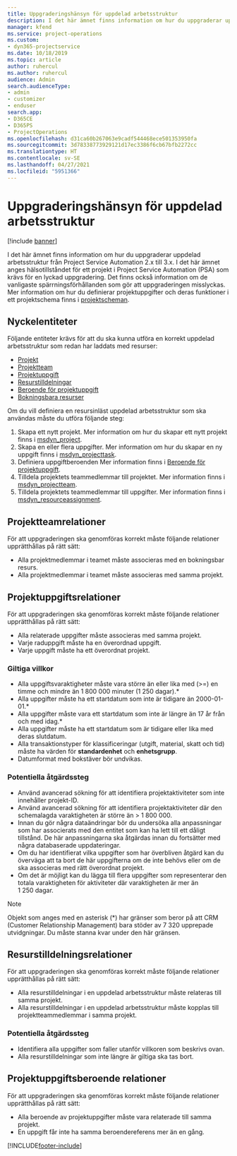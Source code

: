 ```yaml
---
title: Uppgraderingshänsyn för uppdelad arbetsstruktur
description: I det här ämnet finns information om hur du uppgraderar uppdelad arbetsstruktur från Project Service Automation 2.x till 3.x.
manager: kfend
ms.service: project-operations
ms.custom:
- dyn365-projectservice
ms.date: 10/18/2019
ms.topic: article
author: ruhercul
ms.author: ruhercul
audience: Admin
search.audienceType:
- admin
- customizer
- enduser
search.app:
- D365CE
- D365PS
- ProjectOperations
ms.openlocfilehash: d31ca60b267063e9cadf544468ece501353950fa
ms.sourcegitcommit: 3d78338773929121d17ec3386f6cb67bfb2272cc
ms.translationtype: HT
ms.contentlocale: sv-SE
ms.lasthandoff: 04/27/2021
ms.locfileid: "5951366"
---
```

# <a name="upgrade-considerations-for-the-work-breakdown-structure"></a>Uppgraderingshänsyn för uppdelad arbetsstruktur

[!include [banner](../includes/psa-now-project-operations.md)]

I det här ämnet finns information om hur du uppgraderar uppdelad arbetsstruktur från Project Service Automation 2.x till 3.x. I det här ämnet anges hälsotillståndet för ett projekt i Project Service Automation (PSA) som krävs för en lyckad uppgradering. Det finns också information om de vanligaste spärrningsförhållanden som gör att uppgraderingen misslyckas. Mer information om hur du definierar projektuppgifter och deras funktioner i ett projektschema finns i [projektscheman](project-creating.md).

## <a name="key-entities"></a>Nyckelentiteter
Följande entiteter krävs för att du ska kunna utföra en korrekt uppdelad arbetsstruktur som redan har laddats med resurser:

- [Projekt](/dynamics365/customerengagement/on-premises/developer/entities/msdyn_project)
- [Projektteam](/dynamics365/customerengagement/on-premises/developer/entities/msdyn_projectteam)
- [Projektuppgift](/dynamics365/customerengagement/on-premises/developer/entities/msdyn_projecttask)
- [Resurstilldelningar](/dynamics365/customerengagement/on-premises/developer/entities/msdyn_resourceassignment)
- [Beroende för projektuppgift](/dynamics365/customerengagement/on-premises/developer/entities/msdyn_projecttaskdependency)
- [Bokningsbara resurser](/dynamics365/customerengagement/on-premises/developer/entities/bookableresource)

Om du vill definiera en resursinläst uppdelad arbetsstruktur som ska användas måste du utföra följande steg:

1. Skapa ett nytt projekt. Mer information om hur du skapar ett nytt projekt finns i [msdyn_project](/dynamics365/customerengagement/on-premises/developer/entities/msdyn_project).
2. Skapa en eller flera uppgifter. Mer information om hur du skapar en ny uppgift finns i [msdyn_projecttask](/dynamics365/customerengagement/on-premises/developer/entities/msdyn_projecttask).
3. Definiera uppgiftberoenden Mer information finns i [Beroende för projektuppgift](/dynamics365/customerengagement/on-premises/developer/entities/msdyn_projecttaskdependency).
4. Tilldela projektets teammedlemmar till projektet. Mer information finns i [msdyn_projectteam](/dynamics365/customerengagement/on-premises/developer/entities/msdyn_projectteam).
5. Tilldela projektets teammedlemmar till uppgifter. Mer information finns i [msdyn_resourceassignment](/dynamics365/customerengagement/on-premises/developer/entities/msdyn_resourceassignment).

## <a name="project-team-relationships"></a>Projektteamrelationer

För att uppgraderingen ska genomföras korrekt måste följande relationer upprätthållas på rätt sätt:
- Alla projektmedlemmar i teamet måste associeras med en bokningsbar resurs.
- Alla projektmedlemmar i teamet måste associeras med samma projekt. 

## <a name="project-task-relationships"></a>Projektuppgiftsrelationer
För att uppgraderingen ska genomföras korrekt måste följande relationer upprätthållas på rätt sätt:

- Alla relaterade uppgifter måste associeras med samma projekt.
- Varje raduppgift måste ha en överordnad uppgift.
- Varje uppgift måste ha ett överordnat projekt.

### <a name="valid-conditions"></a>Giltiga villkor

- Alla uppgiftsvaraktigheter måste vara större än eller lika med (>=) en timme och mindre än 1 800 000 minuter (1 250 dagar).*
- Alla uppgifter måste ha ett startdatum som inte är tidigare än 2000-01-01.*
- Alla uppgifter måste vara ett startdatum som inte är längre än 17 år från och med idag.*
- Alla uppgifter måste ha ett startdatum som är tidigare eller lika med deras slutdatum.
- Alla transaktionstyper för klassificeringar (utgift, material, skatt och tid) måste ha värden för **standardenhet** och **enhetsgrupp**.
- Datumformat med bokstäver bör undvikas.

### <a name="potential-mitigation-steps"></a>Potentiella åtgärdssteg
- Använd avancerad sökning för att identifiera projektaktiviteter som inte innehåller projekt-ID.
- Använd avancerad sökning för att identifiera projektaktiviteter där den schemalagda varaktigheten är större än > 1 800 000.
- Innan du gör några dataändringar bör du undersöka alla anpassningar som har associerats med den entitet som kan ha lett till ett dåligt tillstånd. De här anpassningarna ska åtgärdas innan du fortsätter med några databaserade uppdateringar.
- Om du har identifierat vilka uppgifter som har överbliven åtgärd kan du överväga att ta bort de här uppgifterna om de inte behövs eller om de ska associeras med rätt överordnat projekt.
- Om det är möjligt kan du lägga till flera uppgifter som representerar den totala varaktigheten för aktiviteter där varaktigheten är mer än 1 250 dagar.

> [!NOTE]
> Objekt som anges med en asterisk (\*) har gränser som beror på att CRM (Customer Relationship Management) bara stöder av 7 320 upprepade utvidgningar. Du måste stanna kvar under den här gränsen.

## <a name="resource-assignment-relationships"></a>Resurstilldelningsrelationer
För att uppgraderingen ska genomföras korrekt måste följande relationer upprätthållas på rätt sätt:

- Alla resurstilldelningar i en uppdelad arbetsstruktur måste relateras till samma projekt.
- Alla resurstilldelningar i en uppdelad arbetsstruktur måste kopplas till projektteammedlemmar i samma projekt.

### <a name="potential-mitigation-steps"></a>Potentiella åtgärdssteg
- Identifiera alla uppgifter som faller utanför villkoren som beskrivs ovan.  
- Alla resurstilldelningar som inte längre är giltiga ska tas bort.

## <a name="project-task-dependency-relationships"></a>Projektuppgiftsberoende relationer
För att uppgraderingen ska genomföras korrekt måste följande relationer upprätthållas på rätt sätt:

- Alla beroende av projektuppgifter måste vara relaterade till samma projekt.
- En uppgift får inte ha samma beroendereferens mer än en gång.


[!INCLUDE[footer-include](../includes/footer-banner.md)]